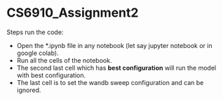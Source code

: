 # CS6910_Assignment2

Steps run the code:
- Open the *.ipynb file in any notebook (let say jupyter notebook or in google colab).
- Run all the cells of the notebook.
- The second last cell which has **best configuration** will run the model with best configuration.
- The last cell is to set the wandb sweep configuration and can be ignored.